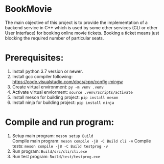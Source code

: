# BookMovie
The main objective of this project is to provide the implementation of a backend service in C++ which is used by some other services (CLI or other User Interface) for booking online movie tickets. Booking a ticket means just blocking the required number of particular seats.

# Prerequisites:
1. Install python 3.7 version or newer.
2. Install gcc compiler following: https://code.visualstudio.com/docs/cpp/config-mingw
2. Create virtual environment: ```py -m venv .venv```
3. Activate virtual enviorment: ```source .venv/Scripts/activate```
4. Install meson for building project: ```pip install meson```
5. Install ninja for building project: ```pip install ninja```

# Compile and run program:
1. Setup main program: ```meson setup Build```  
   Compile main program: ```meson compile -j8 -C Build cli -v``` 
   Compile tests: ```meson compile -j8 -C Build testprog -v``` 
2. Run program: ```Build/src/cli/cli.exe```
3. Run test program: ```Build/test/testprog.exe```


